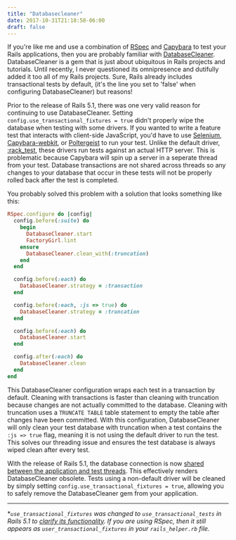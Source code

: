 ```yaml
---
title: "Databasecleaner"
date: 2017-10-31T21:18:58-06:00
draft: false
---
```



If you're like me and use a combination of [RSpec](https://github.com/rspec/rspec-rails) and [Capybara](https://github.com/teamcapybara/capybara) to test your Rails applications, then you are probably familiar with [DatabaseCleaner](https://github.com/DatabaseCleaner/database_cleaner). DatabaseCleaner is a gem that is just about ubiquitous in Rails projects and tutorials. Until recently, I never questioned its omnipresence and dutifully added it too all of my Rails projects. Sure, Rails already includes transactional tests by default, (it's the line you set to 'false' when configuring DatabaseCleaner) but reasons!

Prior to the release of Rails 5.1, there was one very valid reason for continuing to use DatabaseCleaner. Setting `config.use_transactional_fixtures = true` didn't properly wipe the database when testing with some drivers. If you wanted to write a feature test that interacts with client-side JavaScript, you'd have to use [Selenium](https://github.com/SeleniumHQ/selenium), [Capybara-webkit](https://github.com/thoughtbot/capybara-webkit), or [Poltergeist](https://github.com/teampoltergeist/poltergeist) to run your test. Unlike the default driver, [:rack_test](https://github.com/rack-test/rack-test), these drivers run tests against an actual HTTP server. This is problematic because Capybara will spin up a server in a seperate thread from your test. Database transactions are not shared across threads so any changes to your database that occur in these tests will not be properly rolled back after the test is completed.

You probably solved this problem with a solution that looks something like this:

```ruby
RSpec.configure do |config|
  config.before(:suite) do
    begin
      DatabaseCleaner.start
      FactoryGirl.lint
    ensure
      DatabaseCleaner.clean_with(:truncation)
    end
  end

  config.before(:each) do
    DatabaseCleaner.strategy = :transaction
  end

  config.before(:each, :js => true) do
    DatabaseCleaner.strategy = :truncation
  end

  config.before(:each) do
    DatabaseCleaner.start
  end

  config.after(:each) do
    DatabaseCleaner.clean
  end
end
```

This DatabaseCleaner configuration wraps each test in a transaction by default. Cleaning with transactions is faster than cleaning with truncation because changes are not actually committed to the database. Cleaning with truncation uses a `TRUNCATE TABLE` table statement to empty the table after changes have been committed. With this configuration, DatabaseCleaner will only clean your test database with truncation when a test contains the `:js => true` flag, meaning it is not using the default driver to run the test. This solves our threading issue and ensures the test database is always wiped clean after every test.

With the release of Rails 5.1, the database connection is now [shared between the application and test threads](https://github.com/rails/rails/pull/28083). This effectively renders DatabaseCleaner obsolete. Tests using a non-default driver will be cleaned by simply setting `config.use_transactional_fixtures = true`, allowing you to safely remove the DatabaseCleaner gem from your application.

---

*_`use_transactional_fixtures` was changed to `use_transactional_tests` in Rails 5.1 to [clarify its functionality](https://blog.bigbinary.com/2016/05/26/rails-5-renamed-transactional-fixtures-to-transactional-tests.html). If you are using RSpec, then it still appears as `user_transactional_fixtures` in your `rails_helper.rb` file._
